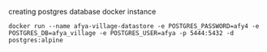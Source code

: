 creating postgres database docker instance
```shell
docker run --name afya-village-datastore -e POSTGRES_PASSWORD=afy4 -e POSTGRES_DB=afya_village -e POSTGRES_USER=afya -p 5444:5432 -d postgres:alpine
```
